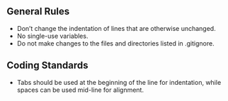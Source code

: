 ## General Rules

- Don’t change the indentation of lines that are otherwise unchanged.
- No single-use variables.
- Do not make changes to the files and directories listed in .gitignore.

## Coding Standards

- Tabs should be used at the beginning of the line for indentation, while spaces can be used mid-line for alignment.